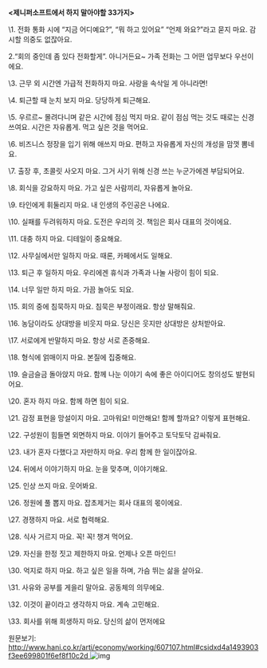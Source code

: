**<제니퍼소프트에서 하지 말아야할 33가지>**





\1. 전화 통화 시에 “지금 어디예요?”, “뭐 하고 있어요” “언제 와요?”라고 묻지 마요. 감시할 의중도 없잖아요.



2.“회의 중인데 좀 있다 전화할게”. 아니거든요~ 가족 전화는 그 어떤 업무보다 우선이에요.



\3. 근무 외 시간엔 가급적 전화하지 마요. 사랑을 속삭일 게 아니라면!



\4. 퇴근할 때 눈치 보지 마요. 당당하게 퇴근해요.



\5. 우르르~ 몰려다니며 같은 시간에 점심 먹지 마요. 같이 점심 먹는 것도 때로는 신경 쓰여요. 시간은 자유롭게. 먹고 싶은 것을 먹어요.



\6. 비즈니스 정장을 입기 위해 애쓰지 마요. 편하고 자유롭게 자신의 개성을 맘껏 뽐네요.



\7. 출장 후, 초콜릿 사오지 마요. 그거 사기 위해 신경 쓰는 누군가에겐 부담되어요.



\8. 회식을 강요하지 마요. 가고 싶은 사람끼리, 자유롭게 놀아요.



\9. 타인에게 휘둘리지 마요. 내 인생의 주인공은 나에요.



\10. 실패를 두려워하지 마요. 도전은 우리의 것. 책임은 회사 대표의 것이에요.



\11. 대충 하지 마요. 디테일이 중요해요.



\12. 사무실에서만 일하지 마요. 때론, 카페에서도 일해요.



\13. 퇴근 후 일하지 마요. 우리에겐 휴식과 가족과 나눌 사랑이 힘이 되요.



\14. 너무 일만 하지 마요. 가끔 놀아도 되요.



\15. 회의 중에 침묵하지 마요. 침묵은 부정이래요. 항상 말해줘요.



\16. 농담이라도 상대방을 비웃지 마요. 당신은 웃지만 상대방은 상처받아요.



\17. 서로에게 반말하지 마요. 항상 서로 존중해요.



\18. 형식에 얽매이지 마요. 본질에 집중해요.



\19. 슬금슬금 돌아앉지 마요. 함께 나눈 이야기 속에 좋은 아이디어도 창의성도 발현되어요.



\20. 혼자 하지 마요. 함께 하면 힘이 되요.



\21. 감정 표현을 망설이지 마요. 고마워요! 미안해요! 함께 할까요? 이렇게 표현해요.



\22. 구성원이 힘들면 외면하지 마요. 이야기 들어주고 토닥토닥 감싸줘요.



\23. 내가 혼자 다했다고 자만하지 마요. 우리 함께 한 일이잖아요.



\24. 뒤에서 이야기하지 마요. 눈을 맞추며, 이야기해요.



\25. 인상 쓰지 마요. 웃어봐요.



\26. 정원에 풀 뽑지 마요. 잡초제거는 회사 대표의 몫이에요.



\27. 경쟁하지 마요. 서로 협력해요.



\28. 식사 거르지 마요. 꼭! 꼭! 챙겨 먹어요.



\29. 자신을 한정 짓고 제한하지 마요. 언제나 오픈 마인드!



\30. 억지로 하지 마요. 하고 싶은 일을 하며, 가슴 뛰는 삶을 살아요.



\31. 사유와 공부를 게을리 말아요. 공동체의 의무에요.



\32. 이것이 끝이라고 생각하지 마요. 계속 고민해요.



\33. 회사를 위해 희생하지 마요. 당신의 삶이 먼저에요

원문보기:
[http://www.hani.co.kr/arti/economy/working/607107.html#csidxd4a1493903f3ee699801f6ef8f10c2d ](http://www.hani.co.kr/arti/economy/working/607107.html#csidxd4a1493903f3ee699801f6ef8f10c2d)![img](http://linkback.hani.co.kr/images/onebyone.gif?action_id=d4a1493903f3ee699801f6ef8f10c2d)